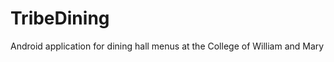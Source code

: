 TribeDining
===========

Android application for dining hall menus at the College of William and Mary